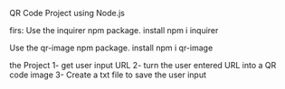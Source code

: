 QR Code Project using Node.js

firs:
Use the inquirer npm package.
install 
npm i inquirer

Use the qr-image npm package.
install
npm i qr-image

the Project 
1- get user input URL
2- turn the user entered URL into a QR code image
3- Create a txt file to save the user input

